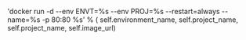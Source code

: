 'docker run -d --env ENVT=%s --env PROJ=%s --restart=always --name=%s -p 80:80 %s' % (
    self.environment_name, self.project_name, self.project_name, self.image_url)
